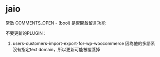 # jaio

常數
COMMENTS_OPEN - (bool) 是否開啟留言功能

不要更新的PLUGIN：
1. users-customers-import-export-for-wp-woocommerce
因為他的多語系沒有指定text domain，所以更新可能被覆蓋掉